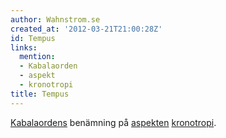 ```yaml
---
author: Wahnstrom.se
created_at: '2012-03-21T21:00:28Z'
id: Tempus
links:
  mention:
  - Kabalaorden
  - aspekt
  - kronotropi
title: Tempus
---
```


[Kabalaordens] benämning på [aspekten][] [kronotropi].

  [Kabalaordens]: Kabalaorden
  [aspekten]: aspekt
  [kronotropi]: kronotropi